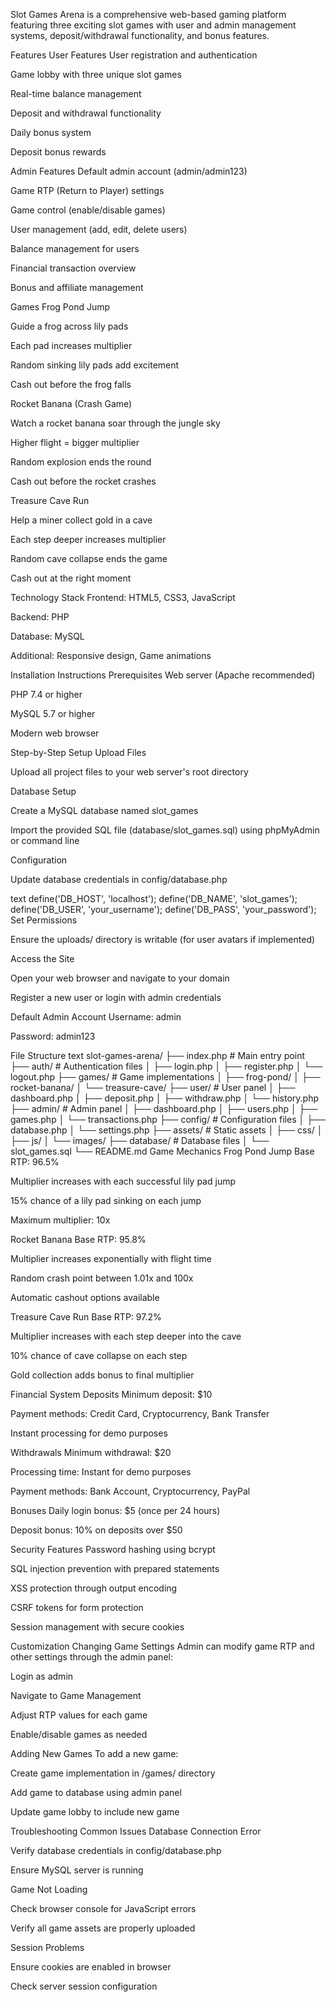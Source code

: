 Slot Games Arena is a comprehensive web-based gaming platform featuring three exciting slot games with user and admin management systems, deposit/withdrawal functionality, and bonus features.

Features
User Features
User registration and authentication

Game lobby with three unique slot games

Real-time balance management

Deposit and withdrawal functionality

Daily bonus system

Deposit bonus rewards

Admin Features
Default admin account (admin/admin123)

Game RTP (Return to Player) settings

Game control (enable/disable games)

User management (add, edit, delete users)

Balance management for users

Financial transaction overview

Bonus and affiliate management

Games
Frog Pond Jump

Guide a frog across lily pads

Each pad increases multiplier

Random sinking lily pads add excitement

Cash out before the frog falls

Rocket Banana (Crash Game)

Watch a rocket banana soar through the jungle sky

Higher flight = bigger multiplier

Random explosion ends the round

Cash out before the rocket crashes

Treasure Cave Run

Help a miner collect gold in a cave

Each step deeper increases multiplier

Random cave collapse ends the game

Cash out at the right moment

Technology Stack
Frontend: HTML5, CSS3, JavaScript

Backend: PHP

Database: MySQL

Additional: Responsive design, Game animations

Installation Instructions
Prerequisites
Web server (Apache recommended)

PHP 7.4 or higher

MySQL 5.7 or higher

Modern web browser

Step-by-Step Setup
Upload Files

Upload all project files to your web server's root directory

Database Setup

Create a MySQL database named slot_games

Import the provided SQL file (database/slot_games.sql) using phpMyAdmin or command line

Configuration

Update database credentials in config/database.php

text
define('DB_HOST', 'localhost');
define('DB_NAME', 'slot_games');
define('DB_USER', 'your_username');
define('DB_PASS', 'your_password');
Set Permissions

Ensure the uploads/ directory is writable (for user avatars if implemented)

Access the Site

Open your web browser and navigate to your domain

Register a new user or login with admin credentials

Default Admin Account
Username: admin

Password: admin123

File Structure
text
slot-games-arena/
├── index.php              # Main entry point
├── auth/                  # Authentication files
│   ├── login.php
│   ├── register.php
│   └── logout.php
├── games/                 # Game implementations
│   ├── frog-pond/
│   ├── rocket-banana/
│   └── treasure-cave/
├── user/                  # User panel
│   ├── dashboard.php
│   ├── deposit.php
│   ├── withdraw.php
│   └── history.php
├── admin/                 # Admin panel
│   ├── dashboard.php
│   ├── users.php
│   ├── games.php
│   └── transactions.php
├── config/                # Configuration files
│   ├── database.php
│   └── settings.php
├── assets/                # Static assets
│   ├── css/
│   ├── js/
│   └── images/
├── database/              # Database files
│   └── slot_games.sql
└── README.md
Game Mechanics
Frog Pond Jump
Base RTP: 96.5%

Multiplier increases with each successful lily pad jump

15% chance of a lily pad sinking on each jump

Maximum multiplier: 10x

Rocket Banana
Base RTP: 95.8%

Multiplier increases exponentially with flight time

Random crash point between 1.01x and 100x

Automatic cashout options available

Treasure Cave Run
Base RTP: 97.2%

Multiplier increases with each step deeper into the cave

10% chance of cave collapse on each step

Gold collection adds bonus to final multiplier

Financial System
Deposits
Minimum deposit: $10

Payment methods: Credit Card, Cryptocurrency, Bank Transfer

Instant processing for demo purposes

Withdrawals
Minimum withdrawal: $20

Processing time: Instant for demo purposes

Payment methods: Bank Account, Cryptocurrency, PayPal

Bonuses
Daily login bonus: $5 (once per 24 hours)

Deposit bonus: 10% on deposits over $50

Security Features
Password hashing using bcrypt

SQL injection prevention with prepared statements

XSS protection through output encoding

CSRF tokens for form protection

Session management with secure cookies

Customization
Changing Game Settings
Admin can modify game RTP and other settings through the admin panel:

Login as admin

Navigate to Game Management

Adjust RTP values for each game

Enable/disable games as needed

Adding New Games
To add a new game:

Create game implementation in /games/ directory

Add game to database using admin panel

Update game lobby to include new game

Troubleshooting
Common Issues
Database Connection Error

Verify database credentials in config/database.php

Ensure MySQL server is running

Game Not Loading

Check browser console for JavaScript errors

Verify all game assets are properly uploaded

Session Problems

Ensure cookies are enabled in browser

Check server session configuration
